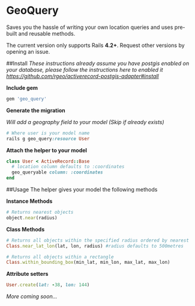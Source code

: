 # GeoQuery

Saves you the hassle of writing your own location queries and uses pre-built and reusable methods.

The current version only supports Rails **4.2+**. Request other versions by opening an issue.

##Install
*These instructions already assume you have postgis enabled on your database, please follow the instructions here to enabled it https://github.com/rgeo/activerecord-postgis-adapter#install*

**Include gem**
```ruby
gem 'geo_query'
```
**Generate the migration**

*Will add a geography field to your model (Skip if already exists)*
```ruby
# Where user is your model name
rails g geo_query:resource User
```
**Attach the helper to your model**
```ruby
class User < ActiveRecord::Base
  # location column defaults to :coordinates
  geo_queryable column: :coordinates
end
```

##Usage
The helper gives your model the following methods

**Instance Methods**
```ruby
# Returns nearest objects
object.near(radius)
```
**Class Methods**
```ruby
# Returns all objects within the specified radius ordered by nearest
Class.near_lat_lon(lat, lon, radius) #radius defaults to 500metres
```
```ruby
# Returns all objects within a rectangle
Class.within_bounding_box(min_lat, min_lon, max_lat, max_lon)
```
**Attribute setters**
```ruby
User.create(lat: -38, lon: 144)
```

*More coming soon...*
